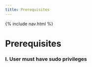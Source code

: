 ```yaml
---
title: Prerequisites
---
```

{% include nav.html %}
# **Prerequisites**
### I. User must have sudo privileges



